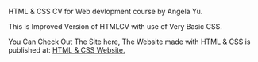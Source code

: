 HTML & CSS CV for Web devlopment course by Angela Yu.

This is Improved Version of HTMLCV with use of Very Basic CSS.

You Can Check Out The Site here, The Website made with HTML & CSS is published at: <a href="https://prakash4844.github.io/Sample-CV-using-HTML-And-CSS/">HTML & CSS Website.</a>
